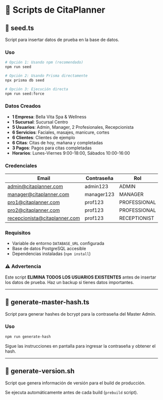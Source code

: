 # 📜 Scripts de CitaPlanner

## 🌱 seed.ts

Script para insertar datos de prueba en la base de datos.

### Uso

```bash
# Opción 1: Usando npm (recomendado)
npm run seed

# Opción 2: Usando Prisma directamente
npx prisma db seed

# Opción 3: Ejecución directa
npm run seed:force
```

### Datos Creados

- **1 Empresa**: Bella Vita Spa & Wellness
- **1 Sucursal**: Sucursal Centro
- **5 Usuarios**: Admin, Manager, 2 Profesionales, Recepcionista
- **6 Servicios**: Faciales, masajes, manicure, cortes
- **6 Clientes**: Clientes de ejemplo
- **6 Citas**: Citas de hoy, mañana y completadas
- **3 Pagos**: Pagos para citas completadas
- **Horarios**: Lunes-Viernes 9:00-18:00, Sábados 10:00-16:00

### Credenciales

| Email | Contraseña | Rol |
|-------|-----------|-----|
| admin@citaplanner.com | admin123 | ADMIN |
| manager@citaplanner.com | manager123 | MANAGER |
| pro1@citaplanner.com | prof123 | PROFESSIONAL |
| pro2@citaplanner.com | prof123 | PROFESSIONAL |
| recepcionista@citaplanner.com | prof123 | RECEPTIONIST |

### Requisitos

- Variable de entorno `DATABASE_URL` configurada
- Base de datos PostgreSQL accesible
- Dependencias instaladas (`npm install`)

### ⚠️ Advertencia

Este script **ELIMINA TODOS LOS USUARIOS EXISTENTES** antes de insertar los datos de prueba. Haz un backup si tienes datos importantes.

---

## 🔐 generate-master-hash.ts

Script para generar hashes de bcrypt para la contraseña del Master Admin.

### Uso

```bash
npm run generate-hash
```

Sigue las instrucciones en pantalla para ingresar la contraseña y obtener el hash.

---

## 📝 generate-version.sh

Script que genera información de versión para el build de producción.

Se ejecuta automáticamente antes de cada build (`prebuild` script).

